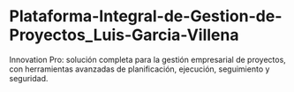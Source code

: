 # Plataforma-Integral-de-Gestion-de-Proyectos_Luis-Garcia-Villena
Innovation Pro: solución completa para la gestión empresarial de proyectos, con herramientas avanzadas de planificación, ejecución, seguimiento y seguridad.
